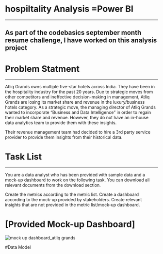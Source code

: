 # hospiltality Analysis =Power BI
----------------------------------------------------------------------------------------------------------------
As part of the codebasics september month resume challenge, I have worked on this analysis project
----------------------------------------------------------------------------------------------------------------

# Problem Statment
----------------------------------------------------------------------------------------------------------------
Atliq Grands owns multiple five-star hotels across India. They have been in the hospitality industry for the past 20 years. 
Due to strategic moves from other competitors and ineffective decision-making in management, Atliq Grands are losing its 
market share and revenue in the luxury/business hotels category. As a strategic move, the managing director of Atliq Grands
wanted to incorporate “Business and Data Intelligence” in order to regain their market share and revenue. However, they do 
not have an in-house data analytics team to provide them with these insights.

Their revenue management team had decided to hire a 3rd party service provider to provide them insights from their historical data.


# Task List
----------------------------------------------------------------------------------------------------------------
You are a data analyst who has been provided with sample data and a mock-up dashboard to work on the following task. 
You can download all relevant documents from the download section.

Create the metrics according to the metric list.
Create a dashboard according to the mock-up provided by stakeholders.
Create relevant insights that are not provided in the metric list/mock-up dashboard.

# [Provided Mock-up Dashboard]
 ![mock up dashboard_atliq grands](https://github.com/vinodmahi/hospiltality-revenue-/assets/125296138/9dd00fef-ad52-461e-8a92-6c510d4b57c5)

#Data Model

 

